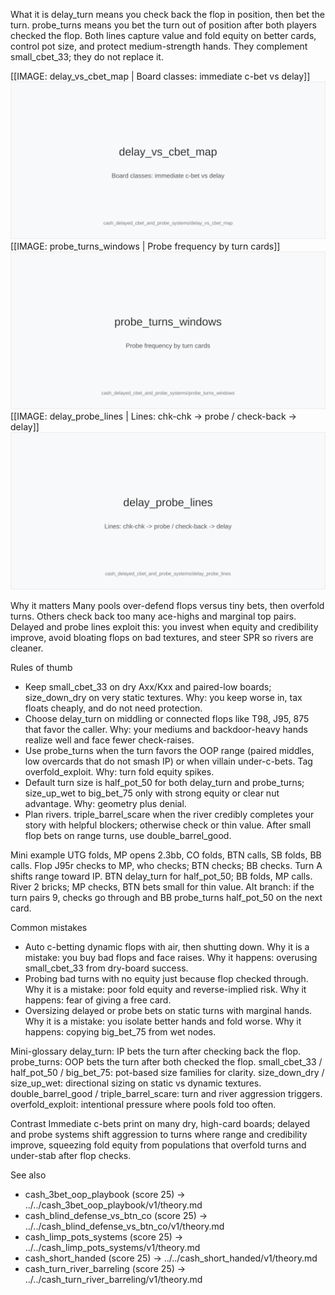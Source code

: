 What it is
delay_turn means you check back the flop in position, then bet the turn. probe_turns means you bet the turn out of position after both players checked the flop. Both lines capture value and fold equity on better cards, control pot size, and protect medium-strength hands. They complement small_cbet_33; they do not replace it.

[[IMAGE: delay_vs_cbet_map | Board classes: immediate c-bet vs delay]]
![Board classes: immediate c-bet vs delay](images/delay_vs_cbet_map.svg)
[[IMAGE: probe_turns_windows | Probe frequency by turn cards]]
![Probe frequency by turn cards](images/probe_turns_windows.svg)
[[IMAGE: delay_probe_lines | Lines: chk-chk -> probe / check-back -> delay]]
![Lines: chk-chk -> probe / check-back -> delay](images/delay_probe_lines.svg)

Why it matters
Many pools over-defend flops versus tiny bets, then overfold turns. Others check back too many ace-highs and marginal top pairs. Delayed and probe lines exploit this: you invest when equity and credibility improve, avoid bloating flops on bad textures, and steer SPR so rivers are cleaner.

Rules of thumb
- Keep small_cbet_33 on dry Axx/Kxx and paired-low boards; size_down_dry on very static textures. Why: you keep worse in, tax floats cheaply, and do not need protection.
- Choose delay_turn on middling or connected flops like T98, J95, 875 that favor the caller. Why: your mediums and backdoor-heavy hands realize well and face fewer check-raises.
- Use probe_turns when the turn favors the OOP range (paired middles, low overcards that do not smash IP) or when villain under-c-bets. Tag overfold_exploit. Why: turn fold equity spikes.
- Default turn size is half_pot_50 for both delay_turn and probe_turns; size_up_wet to big_bet_75 only with strong equity or clear nut advantage. Why: geometry plus denial.
- Plan rivers. triple_barrel_scare when the river credibly completes your story with helpful blockers; otherwise check or thin value. After small flop bets on range turns, use double_barrel_good.

Mini example
UTG folds, MP opens 2.3bb, CO folds, BTN calls, SB folds, BB calls. Flop J95r checks to MP, who checks; BTN checks; BB checks. Turn A shifts range toward IP. BTN delay_turn for half_pot_50; BB folds, MP calls. River 2 bricks; MP checks, BTN bets small for thin value. Alt branch: if the turn pairs 9, checks go through and BB probe_turns half_pot_50 on the next card.

Common mistakes
- Auto c-betting dynamic flops with air, then shutting down. Why it is a mistake: you buy bad flops and face raises. Why it happens: overusing small_cbet_33 from dry-board success.
- Probing bad turns with no equity just because flop checked through. Why it is a mistake: poor fold equity and reverse-implied risk. Why it happens: fear of giving a free card.
- Oversizing delayed or probe bets on static turns with marginal hands. Why it is a mistake: you isolate better hands and fold worse. Why it happens: copying big_bet_75 from wet nodes.

Mini-glossary
delay_turn: IP bets the turn after checking back the flop.
probe_turns: OOP bets the turn after both checked the flop.
small_cbet_33 / half_pot_50 / big_bet_75: pot-based size families for clarity.
size_down_dry / size_up_wet: directional sizing on static vs dynamic textures.
double_barrel_good / triple_barrel_scare: turn and river aggression triggers.
overfold_exploit: intentional pressure where pools fold too often.

Contrast
Immediate c-bets print on many dry, high-card boards; delayed and probe systems shift aggression to turns where range and credibility improve, squeezing fold equity from populations that overfold turns and under-stab after flop checks.

See also
- cash_3bet_oop_playbook (score 25) → ../../cash_3bet_oop_playbook/v1/theory.md
- cash_blind_defense_vs_btn_co (score 25) → ../../cash_blind_defense_vs_btn_co/v1/theory.md
- cash_limp_pots_systems (score 25) → ../../cash_limp_pots_systems/v1/theory.md
- cash_short_handed (score 25) → ../../cash_short_handed/v1/theory.md
- cash_turn_river_barreling (score 25) → ../../cash_turn_river_barreling/v1/theory.md